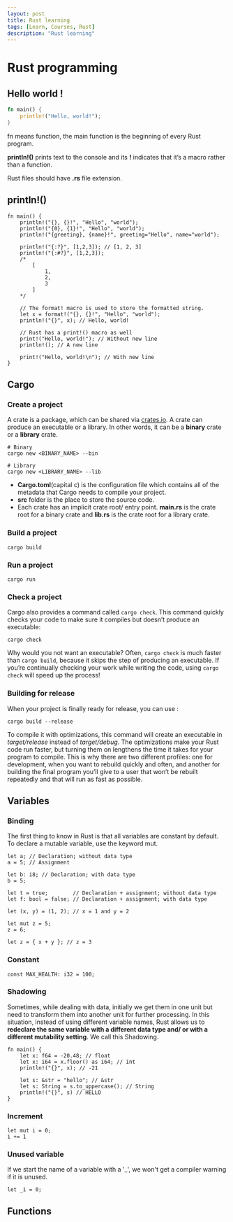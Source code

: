 ```yaml
---
layout: post
title: Rust learning
tags: [Learn, Courses, Rust]
description: "Rust learning"
---
```


# Rust programming

## Hello world !

```rust
fn main() {
    println!("Hello, world!");
}
```

fn means function, the main function is the beginning of every Rust program.

**println!()** prints text to the console and its **!** indicates that it’s a macro rather than a function.

Rust files should have **.rs** file extension.

## println!()

```
fn main() {
    println!("{}, {}!", "Hello", "world");
    println!("{0}, {1}!", "Hello", "world");
    println!("{greeting}, {name}!", greeting="Hello", name="world");

    println!("{:?}", [1,2,3]); // [1, 2, 3]
    println!("{:#?}", [1,2,3]);
    /*
        [
            1,
            2,
            3
        ]
    */

    // The format! macro is used to store the formatted string.
    let x = format!("{}, {}!", "Hello", "world");
    println!("{}", x); // Hello, world!

    // Rust has a print!() macro as well
    print!("Hello, world!"); // Without new line
    println!(); // A new line

    print!("Hello, world!\n"); // With new line
}
```

## Cargo

### Create a project

A crate is a package, which can be shared via [crates.io](https://crates.io/). A crate can produce an executable or a library. In other words, it can be a **binary** crate or a **library** crate.

```
# Binary
cargo new <BINARY_NAME> --bin

# Library
cargo new <LIBRARY_NAME> --lib
```

- **Cargo.toml**(capital c) is the configuration file which contains all of the metadata that Cargo needs to compile your project.
- **src** folder is the place to store the source code.
- Each crate has an implicit crate root/ entry point. **main.rs** is the crate root for a binary crate and **lib.rs** is the crate root for a library crate.

### Build a project

```
cargo build
```

### Run a project

```
cargo run
```

### Check a project

Cargo also provides a command called `cargo check`. This command quickly checks your code to make sure it compiles but doesn’t produce an executable:

```
cargo check
```

Why would you not want an executable? Often, `cargo check` is much faster than `cargo build`, because it skips the step of producing an executable. If you’re continually checking your work while writing the code, using `cargo check` will speed up the process!

### Building for release

When your project is finally ready for release, you can use :

```
cargo build --release
```

To compile it with optimizations, this command will create an executable in *target/release* instead of *target/debug*. The optimizations make your Rust code run faster, but turning them on lengthens the time it takes for your program to compile. This is why there are two different profiles: one for development, when you want to rebuild quickly and often, and another for building the final program you’ll give to a user that won’t be rebuilt repeatedly and that will run as fast as possible.

## Variables

### Binding

The first thing to know in Rust is that all variables are constant by default. To declare a mutable variable, use the keyword mut.

```
let a; // Declaration; without data type
a = 5; // Assignment

let b: i8; // Declaration; with data type 
b = 5;

let t = true;        // Declaration + assignment; without data type
let f: bool = false; // Declaration + assignment; with data type

let (x, y) = (1, 2); // x = 1 and y = 2

let mut z = 5;
z = 6;

let z = { x + y }; // z = 3
```

### Constant

```
const MAX_HEALTH: i32 = 100;
```

### Shadowing

Sometimes, while dealing with data, initially we get them in one unit but need to transform them into another unit for further processing. In this situation, instead of using different variable names, Rust allows us to **redeclare the same variable with a different data type and/ or with a different mutability setting**. We call this Shadowing.

```
fn main() {
    let x: f64 = -20.48; // float
    let x: i64 = x.floor() as i64; // int
    println!("{}", x); // -21

    let s: &str = "hello"; // &str
    let s: String = s.to_uppercase(); // String
    println!("{}", s) // HELLO
}
```

### Increment

```
let mut i = 0;
i += 1
```

### Unused variable

If we start the name of a variable with a '_', we won't get a compiler warning if it is unused.

```
let _i = 0;
```

## Functions

